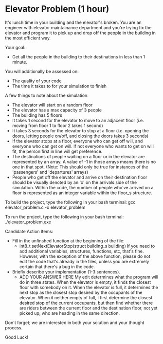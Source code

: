 # Elevator Problem (1 hour)

It's lunch time in your building and the elevator's broken. You are an engineer with elevator maintainance department and 
you're trying fix the elevator and program it to pick up and drop off the people in the building in the most efficient way.  

Your goal:
- Get all the people in the building to their destinations in less than 1 minute.

You will additionally be assessed on:
- The quality of your code
- The time it takes to for your simulation to finish

A few things to note about the simulation:
- The elevator will start on a random floor
- The elevator has a max capacity of 3 people
- The building has 5 floors
- It takes 1 second for the elevator to move to an adjacent floor (i.e. moving from floor 1 to floor 2 takes 1 second)
- It takes 3 seconds for the elevator to stop at a floor (i.e. opening the doors, letting people on/off, and closing the 
  doors takes 3 seconds)
- If the elevator stops at a floor, everyone who can get off will, and everyone who can get on will. If not everyone who 
  wants to get on will fit, the person first in line will get preference.
- The destinations of people waiting on a floor or in the elevator are represented by an array. A value of -1 in those 
  arrays means there is no one in that spot. (Note: This should only be true for instances of the 'passengers' and 
  'departures' arrays)
- People who get off the elevator and arrive on their destination floor should be visually denoted by an 'x' on the 
  arrivals side of the simulation. Within the code, the number of people who've arrived on a floor is represented as 
  an integer variable within the floor_s structure. 

To build the project, type the following in your bash terminal:
gcc elevator_problem.c -o elevator_problem

To run the project, type the following in your bash terminal:
./elevator_problem.exe

Candidate Action Items:
- Fill in the unfinshed function at the beginning of the file: 
  - int8_t setNextElevatorStop(struct building_s building) 
  If you need to add additional variables, structures, functions, etc, that's fine. However, with the exception of the 
  above function, please do not edit the code that's already in the files, unless you are extremely certain that 
  there's a bug in the code.
- Briefly describe your implementation (1-3 sentences).
  - ADD YOUR ANSWER HERE
  My edit determines what the program will do in three states. When the elevator is empty, it finds the closest floor with
  somebody on it. When the elevator is full, it determines the next stop as the closest stop desired by the occupants of 
  the elevator. When it neither empty of full, I first determine the closest desired stop of the current occupants, but then
  find whether there are riders between the current floor and the destination floor, not yet picked up, who are heading in
  the same direction.

Don't forget; we are interested in both your solution and your thought process.

Good Luck!
